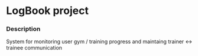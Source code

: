# LogBook project

### Description
System for monitoring user gym / training progress and maintaing trainer <-> trainee communication
